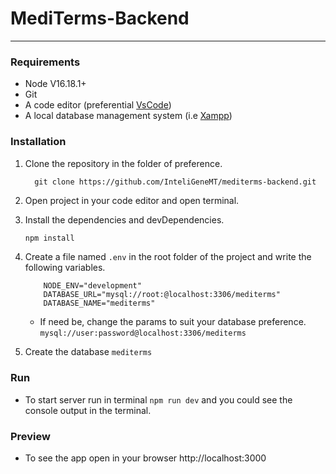 # MediTerms-Backend
---------------------------------------------------------
### Requirements
- Node V16.18.1+
- Git
- A code editor (preferential [VsCode](https://code.visualstudio.com/))
- A local database management system (i.e [Xampp](https://www.apachefriends.org/es/index.html))
### Installation
1. Clone the repository in the folder of preference.
    ```
      git clone https://github.com/InteliGeneMT/mediterms-backend.git
    ```
2. Open project in your code editor and open terminal.
3. Install the dependencies and devDependencies.
    ```sh
    npm install
    ```
4. Create a file named `.env` in the root folder of the project and write the following variables.
    ```
        NODE_ENV="development"
        DATABASE_URL="mysql://root:@localhost:3306/mediterms"
        DATABASE_NAME="mediterms"
    ```
    - If need be, change the params to suit your database preference. `mysql://user:password@localhost:3306/mediterms`

5. Create the database `mediterms`


### Run
- To start server run in terminal `npm run dev` and you could see the console output in the terminal.
### Preview
- To see the app open in your browser http://localhost:3000
